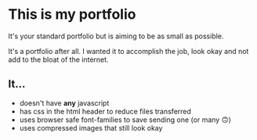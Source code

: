# This is my portfolio

It's your standard portfolio but is aiming to be as small as possible.

It's a portfolio after all. I wanted it to accomplish the job, look okay and not add to the bloat of the internet.

## It...
- doesn't have **any** javascript
- has css in the html header to reduce files transferred
- uses browser safe font-families to save sending one (or many 🙃)
- uses compressed images that still look okay
